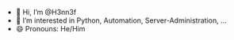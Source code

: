 - 👋 Hi, I’m @H3nn3f
- 👀 I’m interested in Python, Automation, Server-Administration, ...
- 😄 Pronouns: He/Him

<!---
H3nn3f/H3nn3f is a ✨ special ✨ repository because its `README.md` (this file) appears on your GitHub profile.
You can click the Preview link to take a look at your changes.
--->
